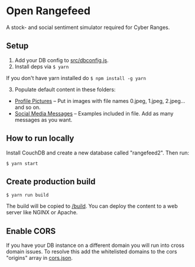 # Open Rangefeed
A stock- and social sentiment simulator required for Cyber Ranges.

## Setup
1. Add your DB config to [src/dbconfig.js](src/dbconfig.js).
2. Install deps via `$ yarn`

If you don't have yarn installed do `$ npm install -g yarn`

3. Populate default content in these folders:
- [Profile Pictures](public/img/faces/legacy) – Put in images with file names 0.jpeg, 1.jpeg, 2.jpeg... and so on.
- [Social Media Messages](src/content/tweet-list/tweets.json) – Examples included in file. Add as many messages as you want.

## How to run locally
Install CouchDB and create a new database called "rangefeed2". Then run:
```
$ yarn start
```

## Create production build
```
$ yarn run build
```
The build will be copied to [/build](build). You can deploy the content to a web server like NGINX or Apache.

## Enable CORS

If you have your DB instance on a different domain you will run into cross domain issues. To resolve this add the whitelisted domains to the cors "origins" array in [cors.json](cloud/dbjson/cors.json).
